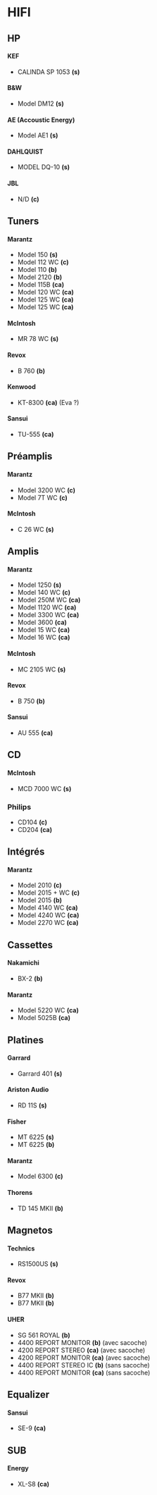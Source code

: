 # HIFI

## HP

#### KEF
- CALINDA SP 1053 **(s)**

#### B&W
- Model DM12 **(s)**

#### AE (Accoustic Energy)
- Model AE1 **(s)**

#### DAHLQUIST
- MODEL DQ-10 **(s)**

#### JBL
- N/D **(c)**


## Tuners
#### Marantz
- Model 150 **(s)**
- Model 112 WC **(c)**
- Model 110 **(b)**
- Model 2120 **(b)**
- Model 115B **(ca)**
- Model 120 WC **(ca)**
- Model 125 WC **(ca)**
- Model 125 WC **(ca)**

#### McIntosh
- MR 78 WC **(s)**

#### Revox
- B 760 **(b)**

#### Kenwood
- KT-8300 **(ca)** (Eva ?)

#### Sansui
- TU-555 **(ca)**

## Préamplis
#### Marantz
- Model 3200 WC **(c)**
- Model 7T WC **(c)**

#### McIntosh
- C 26 WC **(s)**

## Amplis
#### Marantz
- Model 1250 **(s)**
- Model 140 WC **(c)**
- Model 250M WC **(ca)**
- Model 1120 WC **(ca)**
- Model 3300 WC **(ca)**
- Model 3600 **(ca)**
- Model 15 WC **(ca)**
- Model 16 WC **(ca)**


#### McIntosh
- MC 2105 WC **(s)**

#### Revox
- B 750 **(b)**

#### Sansui
- AU 555 **(ca)**

## CD

#### McIntosh
- MCD 7000 WC **(s)**

### Philips
- CD104 **(c)**
- CD204 **(ca)**

## Intégrés

#### Marantz
- Model 2010 **(c)**
- Model 2015 + WC **(c)**
- Model 2015 **(b)**
- Model 4140 WC **(ca)**
- Model 4240 WC **(ca)**
- Model 2270 WC **(ca)**

## Cassettes
#### Nakamichi
- BX-2 **(b)**

#### Marantz
- Model 5220 WC **(ca)**
- Model 5025B **(ca)**

## Platines
#### Garrard
- Garrard 401 **(s)**

#### Ariston Audio
- RD 11S **(s)**

#### Fisher
- MT 6225 **(s)**
- MT 6225 **(b)**

#### Marantz
- Model 6300 **(c)**

#### Thorens
- TD 145 MKII **(b)**

## Magnetos

#### Technics
- RS1500US **(s)**

#### Revox
- B77 MKII **(b)**
- B77 MKII **(b)**

#### UHER
- SG 561 ROYAL **(b)**
- 4400 REPORT MONITOR **(b)** (avec sacoche)
- 4200 REPORT STEREO **(ca)** (avec sacoche)
- 4200 REPORT MONITOR **(ca)** (avec sacoche)
- 4400 REPORT STEREO IC **(b)** (sans sacoche)
- 4400 REPORT MONITOR **(ca)** (sans sacoche)

## Equalizer
#### Sansui
- SE-9 **(ca)**

## SUB
#### Energy
- XL-S8 **(ca)**
